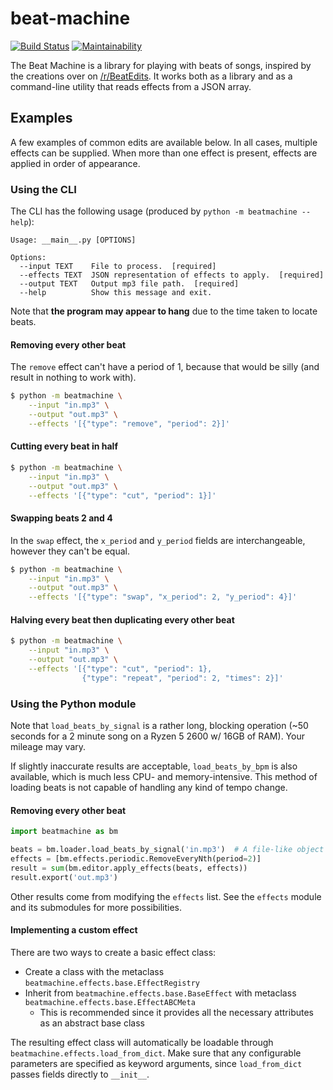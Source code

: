 # beat-machine

[![Build Status](https://travis-ci.com/dhsavell/beat-machine.svg?branch=master)](https://travis-ci.com/dhsavell/beat-machine)
[![Maintainability](https://api.codeclimate.com/v1/badges/b6421f0e0edd9c8a77f4/maintainability)](https://codeclimate.com/github/dhsavell/beat-machine/maintainability)

The Beat Machine is a library for playing with beats of songs, inspired by the creations over on
[/r/BeatEdits](https://www.reddit.com/r/BeatEdits/). It works both as a library and as a command-line utility that
reads effects from a JSON array.

## Examples

A few examples of common edits are available below. In all cases, multiple effects can be supplied. When more than
one effect is present, effects are applied in order of appearance.

### Using the CLI

The CLI has the following usage (produced by `python -m beatmachine --help`):

```text
Usage: __main__.py [OPTIONS]

Options:
  --input TEXT    File to process.  [required]
  --effects TEXT  JSON representation of effects to apply.  [required]
  --output TEXT   Output mp3 file path.  [required]
  --help          Show this message and exit.
```

Note that **the program may appear to hang** due to the time taken to locate beats.

#### Removing every other beat

The `remove` effect can't have a period of 1, because that would be silly (and result in nothing to work with).

```sh
$ python -m beatmachine \
    --input "in.mp3" \
    --output "out.mp3" \
    --effects '[{"type": "remove", "period": 2}]'
```

#### Cutting every beat in half

```sh
$ python -m beatmachine \
    --input "in.mp3" \
    --output "out.mp3" \
    --effects '[{"type": "cut", "period": 1}]'
```

#### Swapping beats 2 and 4

In the `swap` effect, the `x_period` and `y_period` fields are interchangeable, however they can't be equal.

```sh
$ python -m beatmachine \
    --input "in.mp3" \
    --output "out.mp3" \
    --effects '[{"type": "swap", "x_period": 2, "y_period": 4}]'
```

#### Halving every beat then duplicating every other beat

```sh
$ python -m beatmachine \
    --input "in.mp3" \
    --output "out.mp3" \
    --effects '[{"type": "cut", "period": 1},
                {"type": "repeat", "period": 2, "times": 2}]'
```

### Using the Python module

Note that `load_beats_by_signal` is a rather long, blocking operation (~50 seconds for a 2 minute song on a
Ryzen 5 2600 w/ 16GB of RAM). Your mileage may vary.

If slightly inaccurate results are acceptable, `load_beats_by_bpm` is also available, which is much less CPU- and
memory-intensive. This method of loading beats is not capable of handling any kind of tempo change.

#### Removing every other beat

```python
import beatmachine as bm

beats = bm.loader.load_beats_by_signal('in.mp3')  # A file-like object is also acceptable
effects = [bm.effects.periodic.RemoveEveryNth(period=2)]
result = sum(bm.editor.apply_effects(beats, effects))
result.export('out.mp3')
```

Other results come from modifying the `effects` list. See the `effects` module and its submodules for more
possibilities.

#### Implementing a custom effect

There are two ways to create a basic effect class:
 - Create a class with the metaclass `beatmachine.effects.base.EffectRegistry`
 - Inherit from `beatmachine.effects.base.BaseEffect` with metaclass `beatmachine.effects.base.EffectABCMeta`
    - This is recommended since it provides all the necessary attributes as an abstract base class
    
The resulting effect class will automatically be loadable through `beatmachine.effects.load_from_dict`. Make sure that
any configurable parameters are specified as keyword arguments, since `load_from_dict` passes fields directly to
`__init__`. 